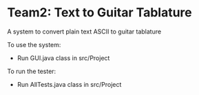 # Team2: Text to Guitar Tablature

A system to convert plain text ASCII to guitar tablature 

To use the system:
- Run GUI.java class in src/Project

To run the tester:
- Run AllTests.java class in src/Project
